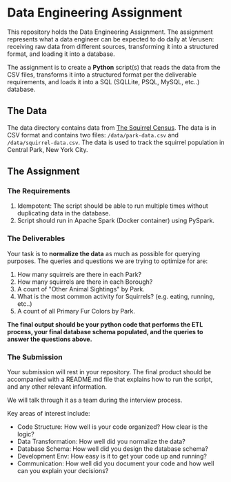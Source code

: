 # Data Engineering Assignment

This repository holds the Data Engineering Assignment. The assignment represents what a data engineer can be expected to do daily at Verusen: receiving raw data from different sources, transforming it into a structured format, and loading it into a database.

The assignment is to create a **Python** script(s) that reads the data from the CSV files, transforms it into a structured format per the deliverable requirements, and loads it into a SQL (SQLLite, PSQL, MySQL, etc..) database.

## The Data

The data directory contains data from [The Squirrel Census](https://www.thesquirrelcensus.com/). The data is in CSV format and contains two files: `/data/park-data.csv` and `/data/squirrel-data.csv`. The data is used to track the squirrel population in Central Park, New York City.

## The Assignment

### The Requirements

1. Idempotent: The script should be able to run multiple times without duplicating data in the database.
2. Script should run in Apache Spark (Docker container) using PySpark.

### The Deliverables

Your task is to **normalize the data** as much as possible for querying purposes. The queries and questions we are trying to optimize for are:

1. How many squirrels are there in each Park?
2. How many squirrels are there in each Borough?
3. A count of "Other Animal Sightings" by Park.
4. What is the most common activity for Squirrels? (e.g. eating, running, etc..)
5. A count of all Primary Fur Colors by Park.

**The final output should be your python code that performs the ETL process, your final database schema populated, and the queries to answer the questions above.**

### The Submission

Your submission will rest in your repository. The final product should be accompanied with a README.md file that explains how to run the script, and any other relevant information.

We will talk through it as a team during the interview process.

Key areas of interest include:

- Code Structure: How well is your code organized? How clear is the logic?
- Data Transformation: How well did you normalize the data?
- Database Schema: How well did you design the database schema?
- Development Env: How easy is it to get your code up and running?
- Communication: How well did you document your code and how well can you explain your decisions?
